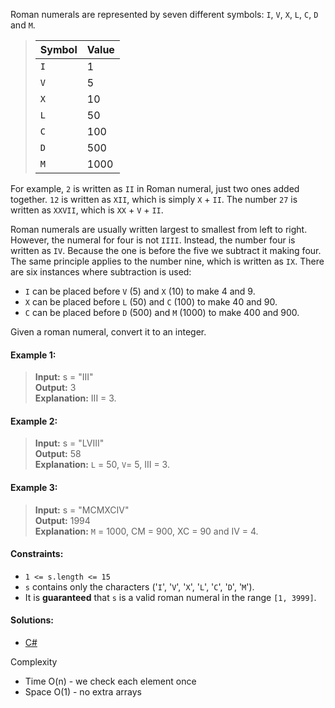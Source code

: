 Roman numerals are represented by seven different symbols: `I`, `V`, `X`, `L`, `C`, `D` and `M`.

> | **Symbol**  |    **Value**|
> |-------------|-------------|
> |`I`          |   1         |
> |`V`          |   5         |
> |`X`          |   10        |
> |`L`          |   50        |
> |`C`          |   100       |
> |`D`          |   500       |
> |`M`          |   1000      |

For example, `2` is written as `II` in Roman numeral, just two ones added together. `12` is written as `XII`, which is simply `X` + `II`. The number `27` is written as `XXVII`, which is `XX` + `V` + `II`.

Roman numerals are usually written largest to smallest from left to right. However, the numeral for four is not `IIII`. Instead, the number four is written as `IV`. Because the one is before the five we subtract it making four. The same principle applies to the number nine, which is written as `IX`. There are six instances where subtraction is used:

- `I` can be placed before `V` (5) and `X` (10) to make 4 and 9. 
- `X` can be placed before `L` (50) and `C` (100) to make 40 and 90. 
- `C` can be placed before `D` (500) and `M` (1000) to make 400 and 900.
  
Given a roman numeral, convert it to an integer.

 

#### Example 1:

> **Input:** s = "III"  
> **Output:** 3  
> **Explanation:** III = 3.

#### Example 2:

> **Input:** s = "LVIII"  
> **Output:** 58  
> **Explanation:** `L` = 50, `V`= 5, III = 3.

#### Example 3:

> **Input:** s = "MCMXCIV"  
> **Output:** 1994  
> **Explanation:** `M` = 1000, CM = 900, XC = 90 and IV = 4.
 

#### Constraints:

- `1 <= s.length <= 15`
- `s` contains only the characters ('`I`', '`V`', '`X`', '`L`', '`C`', '`D`', '`M`').
- It is **guaranteed** that `s` is a valid roman numeral in the range `[1, 3999]`.

#### Solutions:

- [C#](/array-string/roman-to-integer/roman-to-integer.cs)

Complexity
- Time O(n) - we check each element once
- Space O(1) - no extra arrays